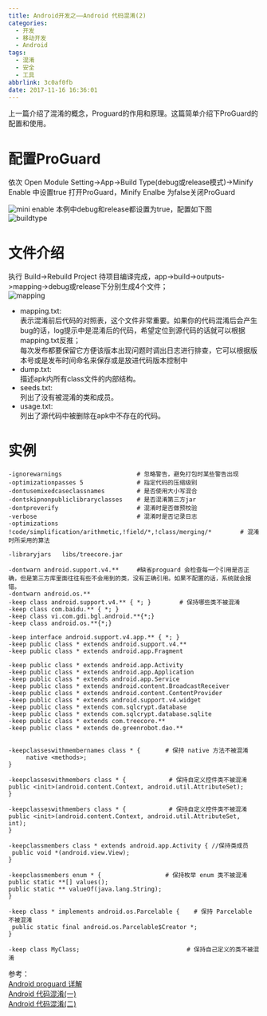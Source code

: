 ```yaml
---
title: Android开发之——Android 代码混淆(2)
categories:
  - 开发
  - 移动开发
  - Android
tags:
  - 混淆
  - 安全
  - 工具
abbrlink: 3c0af0fb
date: 2017-11-16 16:36:01
---
```


上一篇介绍了混淆的概念，Proguard的作用和原理。这篇简单介绍下ProGuard的配置和使用。

# 配置ProGuard
依次 Open Module Setting->App->Build Type(debug或release模式)->Minify Enable 中设置true 打开ProGuard，Minify Enalbe 为false关闭ProGuard  
<!--more-->
![mini enable][1]
本例中debug和release都设置为true，配置如下图  
![buildtype][2]

# 文件介绍

执行 Build->Rebuild Project 待项目编译完成，app->build->outputs->mapping->debug或release下分别生成4个文件；  
![mapping][3]    

- mapping.txt:  
表示混淆前后代码的对照表，这个文件非常重要。如果你的代码混淆后会产生bug的话，log提示中是混淆后的代码，希望定位到源代码的话就可以根据mapping.txt反推；  
每次发布都要保留它方便该版本出现问题时调出日志进行排查，它可以根据版本号或是发布时间命名来保存或是放进代码版本控制中  
- dump.txt:  
 描述apk内所有class文件的内部结构。  
- seeds.txt:  
列出了没有被混淆的类和成员。  
- usage.txt:  
列出了源代码中被删除在apk中不存在的代码。  

# 实例  

	-ignorewarnings                     # 忽略警告，避免打包时某些警告出现  
	-optimizationpasses 5               # 指定代码的压缩级别  
	-dontusemixedcaseclassnames         # 是否使用大小写混合  
	-dontskipnonpubliclibraryclasses    # 是否混淆第三方jar  
	-dontpreverify                      # 混淆时是否做预校验  
	-verbose                            # 混淆时是否记录日志  
	-optimizations !code/simplification/arithmetic,!field/*,!class/merging/*        # 混淆时所采用的算法  
  
	-libraryjars   libs/treecore.jar  
  
	-dontwarn android.support.v4.**     #缺省proguard 会检查每一个引用是否正确，但是第三方库里面往往有些不会用到的类，没有正确引用。如果不配置的话，系统就会报错。  
	-dontwarn android.os.**  
	-keep class android.support.v4.** { *; }        # 保持哪些类不被混淆  
	-keep class com.baidu.** { *; }    
	-keep class vi.com.gdi.bgl.android.**{*;}  
	-keep class android.os.**{*;}  
  
	-keep interface android.support.v4.app.** { *; }    
	-keep public class * extends android.support.v4.**    
	-keep public class * extends android.app.Fragment  
  
	-keep public class * extends android.app.Activity  
	-keep public class * extends android.app.Application  
	-keep public class * extends android.app.Service  
	-keep public class * extends android.content.BroadcastReceiver  
	-keep public class * extends android.content.ContentProvider  
	-keep public class * extends android.support.v4.widget  
	-keep public class * extends com.sqlcrypt.database  
	-keep public class * extends com.sqlcrypt.database.sqlite  
	-keep public class * extends com.treecore.**  
	-keep public class * extends de.greenrobot.dao.**  
  
  
	-keepclasseswithmembernames class * {       # 保持 native 方法不被混淆  
   		 native <methods>;  
	}  
  
	-keepclasseswithmembers class * {            # 保持自定义控件类不被混淆  
    public <init>(android.content.Context, android.util.AttributeSet);  
	}  
  
	-keepclasseswithmembers class * {            # 保持自定义控件类不被混淆  
    public <init>(android.content.Context, android.util.AttributeSet, int);  
	}  
  
	-keepclassmembers class * extends android.app.Activity { //保持类成员  
  	 public void *(android.view.View);  
	}  
  
	-keepclassmembers enum * {                  # 保持枚举 enum 类不被混淆  
    public static **[] values();  
    public static ** valueOf(java.lang.String);  
	}  
  
	-keep class * implements android.os.Parcelable {    # 保持 Parcelable 不被混淆  
 	 public static final android.os.Parcelable$Creator *;  
	}  
  
	-keep class MyClass;                              # 保持自己定义的类不被混淆  



参考：  
[Android proguard 详解][4]  
[Android 代码混淆(一)][5]  
[Android 代码混淆(二)][6]




[1]: https://cdn.jsdelivr.net/gh/PGzxc/CDN@master/blog-image/android-proguard-build-minify-enable.png
[2]: https://cdn.jsdelivr.net/gh/PGzxc/CDN@master/blog-image/android-proguard-buidldtype.png
[3]: https://cdn.jsdelivr.net/gh/PGzxc/CDN@master/blog-image/android-proguard-mapping.png
[4]: http://blog.csdn.net/dai_zhenliang/article/details/42423575
[5]: https://segmentfault.com/a/1190000006668933
[6]: https://segmentfault.com/a/1190000006679021
